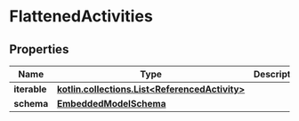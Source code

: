 
# FlattenedActivities

## Properties
Name | Type | Description | Notes
------------ | ------------- | ------------- | -------------
**iterable** | [**kotlin.collections.List&lt;ReferencedActivity&gt;**](ReferencedActivity) |  | 
**schema** | [**EmbeddedModelSchema**](EmbeddedModelSchema) |  |  [optional]




